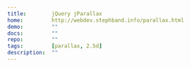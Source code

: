 ```yaml
---
title:        jQuery jParallax
home:         http://webdev.stephband.info/parallax.html
demo:         ""
docs:         ""
repo:         ""
tags:         [parallax, 2.5d]
description:  ""
---
```



